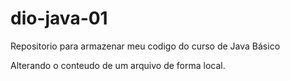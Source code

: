 # dio-java-01
Repositorio para armazenar meu codigo do curso de Java
Básico

Alterando o conteudo de um arquivo de forma local.